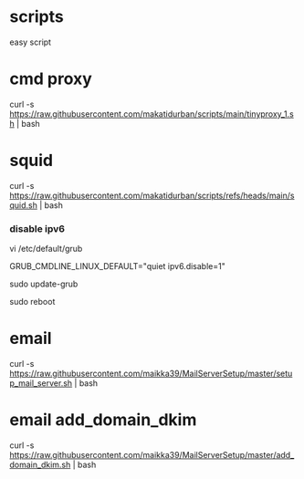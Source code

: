 # scripts
easy script

# cmd proxy
curl -s https://raw.githubusercontent.com/makatidurban/scripts/main/tinyproxy_1.sh | bash

# squid
curl -s https://raw.githubusercontent.com/makatidurban/scripts/refs/heads/main/squid.sh | bash

### disable ipv6
vi /etc/default/grub

GRUB_CMDLINE_LINUX_DEFAULT="quiet ipv6.disable=1"

sudo update-grub

sudo reboot

# email
curl -s https://raw.githubusercontent.com/maikka39/MailServerSetup/master/setup_mail_server.sh | bash

# email add_domain_dkim
curl -s https://raw.githubusercontent.com/maikka39/MailServerSetup/master/add_domain_dkim.sh | bash
